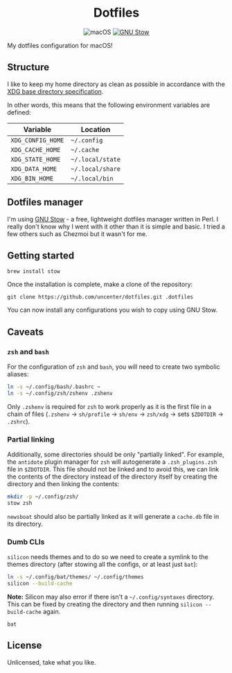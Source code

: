 <div align="center">

<h1>Dotfiles</h1>

![macOS](https://img.shields.io/badge/macOS-13.5-47999e.svg?style=flat-square)
[![GNU Stow](https://img.shields.io/badge/GNU%20Stow-2.3.1-b48ead.svg?style=flat-square)](https://www.gnu.org/software/stow/)

</div>

My dotfiles configuration for macOS!

## Structure

I like to keep my home directory as clean as possible in accordance with the [XDG base directory specification](https://specifications.freedesktop.org/basedir-spec/basedir-spec-latest.html).

In other words, this means that the following environment variables
are defined:

| Variable          | Location         |
| ----------------- | ---------------- |
| `XDG_CONFIG_HOME` | `~/.config`      |
| `XDG_CACHE_HOME`  | `~/.cache`       |
| `XDG_STATE_HOME`  | `~/.local/state` |
| `XDG_DATA_HOME`   | `~/.local/share` |
| `XDG_BIN_HOME`    | `~/.local/bin`   |

## Dotfiles manager

I'm using [GNU Stow](https://www.gnu.org/software/stow/) - a free, lightweight
dotfiles manager written in Perl. I really don't know why I went with it other than it is simple and basic. I tried a few others such as Chezmoi but it wasn't for me.

## Getting started

```
brew install stow
```

Once the installation is complete, make a clone of the repository:

```
git clone https://github.com/uncenter/dotfiles.git .dotfiles
```

You can now install any configurations you wish to copy using GNU Stow.

## Caveats

### `zsh` and `bash`

For the configuration of `zsh` and `bash`, you will need to create two
symbolic aliases:

```bash
ln -s ~/.config/bash/.bashrc ~
ln -s ~/.config/zsh/zshenv .zshenv
```

Only `.zshenv` is required for `zsh` to work properly as it is the first file in a chain of files (`.zshenv` -> `sh/profile` -> `sh/env` -> `zsh/xdg` -> sets `$ZDOTDIR` -> `.zshrc`).

### Partial linking

Additionally, some directories should be only "partially linked". For example, the `antidote` plugin manager for `zsh` will autogenerate a `.zsh_plugins.zsh` file in `$ZDOTDIR`. This file should not be linked and to avoid this, we can link the contents of the directory instead of the directory itself by creating the directory and then linking the contents:

```bash
mkdir -p ~/.config/zsh/
stow zsh
```

`newsboat` should also be partially linked as it will generate a `cache.db` file in its directory.

### Dumb CLIs

`silicon` needs themes and to do so we need to create a symlink to the themes directory (after stowing all the configs, or at least just `bat`):

```bash
ln -s ~/.config/bat/themes/ ~/.config/themes
silicon --build-cache
```

**Note:** Silicon may also error if there isn't a `~/.config/syntaxes` directory. This can be fixed by creating the directory and then running `silicon --build-cache` again.

`bat`

## License

Unlicensed, take what you like.
